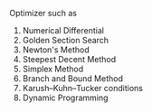 Optimizer such as 
  1. Numerical Differential
  2. Golden Section Search
  3. Newton's Method
  4. Steepest Decent Method
  5. Simplex Method
  6. Branch and Bound Method
  7. Karush–Kuhn–Tucker conditions
  8. Dynamic Programming
